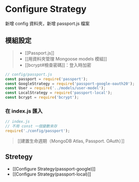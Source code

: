# Configure Strategy
新增 config 資料夾，新增 passport.js 檔案 

## 模組設定
>- [[Passport.js]]
>- [[用資料夾管理 Mongoose models 模組]]
>- [[bcrypt#檢查密碼]]：登入時加密
```js
// config/passport.js
const passport = require('passport');
const GoogleStrategy = require('passport-google-oauth20');
const User = require('../models/user-model');
const LocalStrategy = require('passport-local');
const bcrypt = require('bcrypt');
```

### 在 index.js 匯入
```js
// index.js
// 不用 const 一個變數來存
require('./config/passport');
```
>[[建置生命週期（MongoDB Atlas, Passport. OAuth）]]

## Stretegy
- [[Configure Strategy(passport-google)]]
- [[Configure Strategy(passport-local)]]